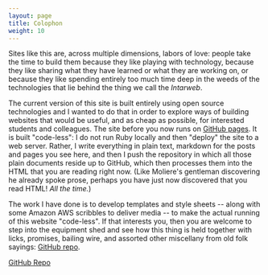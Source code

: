```yaml
---
layout: page
title: Colophon
weight: 10
---
```


Sites like this are, across multiple dimensions, labors of love: people take the time to build them because they like playing with technology, because they like sharing what they have learned or what they are working on, or because they like spending entirely too much time deep in the weeds of the technologies that lie behind the thing we call the *Intarweb*. 

The current version of this site is built entirely using open source technologies and I wanted to do that in order to explore ways of building websites that would be useful, and as cheap as possible, for interested students and colleagues. The site before you now runs on [GitHub pages][]. It is built "code-less": I do not run Ruby locally and then "deploy" the site to a web server. Rather, I write everything in plain text, markdown for the posts and pages you see here, and then I push the repository in which all those plain documents reside up to GitHub, which then processes them into the HTML that you are reading right now. (Like Moliere's gentleman discovering he already spoke prose, perhaps you have just now discovered that you read HTML! *All the time.*) 

The work I have done is to develop templates and style sheets -- along with some Amazon AWS scribbles to deliver media --  to make the actual running of this website "code-less". If that interests you, then you are welcome to step into the equipment shed and see how this thing is held together with licks, promises, bailing wire, and assorted other miscellany from old folk sayings: [GitHub repo][].

<a class="sidebar-nav-item" href="{{ site.github.repo }}">GitHub Repo</a>
    

[GitHub pages]: https://pages.github.com
[GitHub repo]: https://github.com/johnlaudun/blog